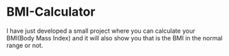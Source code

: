 # BMI-Calculator

I have just developed a small project where you can calculate your BMI(Body Mass Index)
and it will also show you that is the BMI in the normal range or not.
